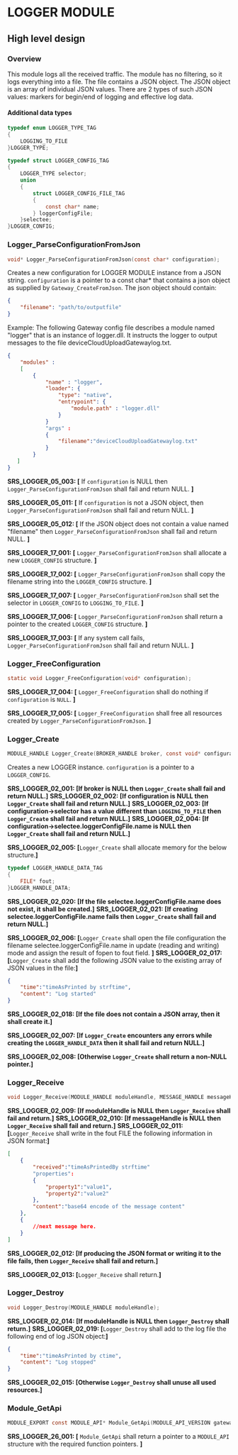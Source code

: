 LOGGER MODULE
=============

High level design
-----------------

### Overview

This module logs all the received traffic. The module has no filtering, so it logs everything into a file. The file contains a JSON object. The JSON object 
is an array of individual JSON values. There are 2 types of such JSON values: markers for begin/end of logging and effective log data.

#### Additional data types
```c
typedef enum LOGGER_TYPE_TAG
{
    LOGGING_TO_FILE
}LOGGER_TYPE;

typedef struct LOGGER_CONFIG_TAG
{
    LOGGER_TYPE selector;
    union 
    {
        struct LOGGER_CONFIG_FILE_TAG
        {
            const char* name;
        } loggerConfigFile;
    }selectee;
}LOGGER_CONFIG;
```

### Logger_ParseConfigurationFromJson
```c
void* Logger_ParseConfigurationFromJson(const char* configuration);
```
Creates a new configuration for LOGGER MODULE instance from a JSON string. `configuration` is a pointer to a const char* that contains a json object as supplied by `Gateway_CreateFromJson`.
The json object should contain: 
```json
{
    "filename": "path/to/outputfile"
}
``` 

Example:
The following Gateway config file describes a module named "logger" that is an instance of logger.dll. It instructs the logger to output messages to the file deviceCloudUploadGatewaylog.txt.
```json
{
    "modules" :
    [ 
        {
            "name" : "logger",
            "loader": {
                "type": "native",
                "entrypoint": {
                    "module.path" : "logger.dll"
                }
            }
            "args" : 
            {
                "filename":"deviceCloudUploadGatewaylog.txt"
            }
        }
   ]
}
```


**SRS_LOGGER_05_003: [** If `configuration` is NULL then `Logger_ParseConfigurationFromJson` shall fail and return NULL. **]**

**SRS_LOGGER_05_011: [** If `configuration` is not a JSON object, then `Logger_ParseConfigurationFromJson` shall fail and return NULL. **]**

**SRS_LOGGER_05_012: [** If the JSON object does not contain a value named "filename" then `Logger_ParseConfigurationFromJson` shall fail and return NULL. **]**

**SRS_LOGGER_17_001: [** `Logger_ParseConfigurationFromJson` shall allocate a new `LOGGER_CONFIG` structure. **]**

**SRS_LOGGER_17_002: [** `Logger_ParseConfigurationFromJson` shall copy the filename string into the `LOGGER_CONFIG` structure. **]**

**SRS_LOGGER_17_007: [** `Logger_ParseConfigurationFromJson` shall set the selector in `LOGGER_CONFIG` to `LOGGING_TO_FILE`. **]**

**SRS_LOGGER_17_006: [** `Logger_ParseConfigurationFromJson` shall return a pointer to the created `LOGGER_CONFIG` structure. **]**

**SRS_LOGGER_17_003: [** If any system call fails, `Logger_ParseConfigurationFromJson` shall fail and return NULL. **]**

### Logger_FreeConfiguration
```c
static void Logger_FreeConfiguration(void* configuration);
```

**SRS_LOGGER_17_004: [** `Logger_FreeConfiguration` shall do nothing if `configuration` is `NULL`. **]**

**SRS_LOGGER_17_005: [** `Logger_FreeConfiguration` shall free all resources created by `Logger_ParseConfigurationFromJson`. **]**


### Logger_Create
```c
MODULE_HANDLE Logger_Create(BROKER_HANDLE broker, const void* configuration);
```
Creates a new LOGGER instance. `configuration` is a pointer to a `LOGGER_CONFIG`.

**SRS_LOGGER_02_001: [**If broker is NULL then `Logger_Create` shall fail and return NULL.**]**
**SRS_LOGGER_02_002: [**If configuration is NULL then `Logger_Create` shall fail and return NULL.**]**
**SRS_LOGGER_02_003: [**If configuration->selector has a value different than `LOGGING_TO_FILE` then `Logger_Create` shall fail and return NULL.**]**
**SRS_LOGGER_02_004: [**If configuration->selectee.loggerConfigFile.name is NULL then `Logger_Create` shall fail and return NULL.**]**

**SRS_LOGGER_02_005: [**`Logger_Create` shall allocate memory for the below structure.**]**

```c
typedef LOGGER_HANDLE_DATA_TAG
{
    FILE* fout;
}LOGGER_HANDLE_DATA;
```
**SRS_LOGGER_02_020: [**If the file selectee.loggerConfigFile.name does not exist, it shall be created.**]**
**SRS_LOGGER_02_021: [**If creating selectee.loggerConfigFile.name fails then `Logger_Create` shall fail and return NULL.**]**

**SRS_LOGGER_02_006: [**`Logger_Create` shall open the file configuration the filename selectee.loggerConfigFile.name in update (reading and writing) mode and assign the result of fopen
to fout field.
**]**
**SRS_LOGGER_02_017: [**`Logger_Create` shall add the following JSON value to the existing array of JSON values in the file:**]**
```json
{
    "time":"timeAsPrinted by strftime",
    "content": "Log started"
}
```
**SRS_LOGGER_02_018: [**If the file does not contain a JSON array, then it shall create it.**]**

**SRS_LOGGER_02_007: [**If `Logger_Create` encounters any errors while creating the `LOGGER_HANDLE_DATA` then it shall fail and return NULL.**]**

**SRS_LOGGER_02_008: [**Otherwise `Logger_Create` shall return a non-NULL pointer.**]**

### Logger_Receive
```c
void Logger_Receive(MODULE_HANDLE moduleHandle, MESSAGE_HANDLE messageHandle);
```

**SRS_LOGGER_02_009: [**If moduleHandle is NULL then `Logger_Receive` shall fail and return.**]**
**SRS_LOGGER_02_010: [**If messageHandle is NULL then `Logger_Receive` shall fail and return.**]**
**SRS_LOGGER_02_011: [**`Logger_Receive` shall write in the fout FILE the following information in JSON format:**]**
```json
[
    {
        "received":"timeAsPrintedBy strftime"
        "properties":
        {
            "property1":"value1",
            "property2":"value2"
        },
        "content":"base64 encode of the message content"
    },
    {
        //next message here.
    }
]    
```

**SRS_LOGGER_02_012: [**If producing the JSON format or writing it to the file fails, then `Logger_Receive` shall fail and return.**]**

**SRS_LOGGER_02_013: [**`Logger_Receive` shall return.**]**


### Logger_Destroy
```c
void Logger_Destroy(MODULE_HANDLE moduleHandle);
```
**SRS_LOGGER_02_014: [**If moduleHandle is NULL then `Logger_Destroy` shall return.**]**
**SRS_LOGGER_02_019: [**`Logger_Destroy` shall add to the log file the following end of log JSON object:**]**
```json
{
    "time":"timeAsPrinted by ctime",
    "content": "Log stopped"
}
```
**SRS_LOGGER_02_015: [**Otherwise `Logger_Destroy` shall unuse all used resources.**]**


### Module_GetApi
```c
MODULE_EXPORT const MODULE_API* Module_GetApi(MODULE_API_VERSION gateway_api_version);
```

**SRS_LOGGER_26_001: [** `Module_GetApi` shall return a pointer to a  `MODULE_API` structure with the required function pointers. **]**
